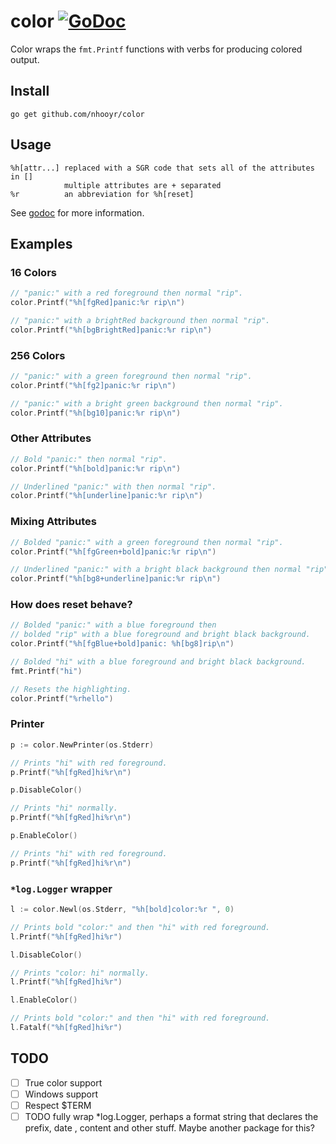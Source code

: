# color [![GoDoc](https://godoc.org/github.com/nhooyr/color?status.svg)](https://godoc.org/github.com/nhooyr/color)

Color wraps the `fmt.Printf` functions with verbs for producing colored output.

## Install
```
go get github.com/nhooyr/color
```

## Usage
```
%h[attr...]	replaced with a SGR code that sets all of the attributes in []
			multiple attributes are + separated
%r			an abbreviation for %h[reset]
```

See [godoc](https://godoc.org/github.com/nhooyr/color) for more information.

## Examples
### 16 Colors
```go
// "panic:" with a red foreground then normal "rip".
color.Printf("%h[fgRed]panic:%r rip\n")

// "panic:" with a brightRed background then normal "rip".
color.Printf("%h[bgBrightRed]panic:%r rip\n")
```

### 256 Colors
```go
// "panic:" with a green foreground then normal "rip".
color.Printf("%h[fg2]panic:%r rip\n")

// "panic:" with a bright green background then normal "rip".
color.Printf("%h[bg10]panic:%r rip\n")
```

### Other Attributes
```go
// Bold "panic:" then normal "rip".
color.Printf("%h[bold]panic:%r rip\n")

// Underlined "panic:" with then normal "rip".
color.Printf("%h[underline]panic:%r rip\n")
```

### Mixing Attributes
```go
// Bolded "panic:" with a green foreground then normal "rip".
color.Printf("%h[fgGreen+bold]panic:%r rip\n")

// Underlined "panic:" with a bright black background then normal "rip".
color.Printf("%h[bg8+underline]panic:%r rip\n")
```

### How does reset behave?
```go
// Bolded "panic:" with a blue foreground then
// bolded "rip" with a blue foreground and bright black background.
color.Printf("%h[fgBlue+bold]panic: %h[bg8]rip\n")

// Bolded "hi" with a blue foreground and bright black background.
fmt.Printf("hi")

// Resets the highlighting.
color.Printf("%rhello")
```

### Printer
```go
p := color.NewPrinter(os.Stderr)

// Prints "hi" with red foreground.
p.Printf("%h[fgRed]hi%r\n")

p.DisableColor()

// Prints "hi" normally.
p.Printf("%h[fgRed]hi%r\n")

p.EnableColor()

// Prints "hi" with red foreground.
p.Printf("%h[fgRed]hi%r\n")
```

### `*log.Logger` wrapper
```go
l := color.Newl(os.Stderr, "%h[bold]color:%r ", 0)

// Prints bold "color:" and then "hi" with red foreground.
l.Printf("%h[fgRed]hi%r")

l.DisableColor()

// Prints "color: hi" normally.
l.Printf("%h[fgRed]hi%r")

l.EnableColor()

// Prints bold "color:" and then "hi" with red foreground.
l.Fatalf("%h[fgRed]hi%r")
```

## TODO
- [ ] True color support
- [ ] Windows support
- [ ] Respect $TERM
- [ ] TODO fully wrap \*log.Logger, perhaps a format string that declares the prefix, date , content and other stuff. Maybe another package for this?
